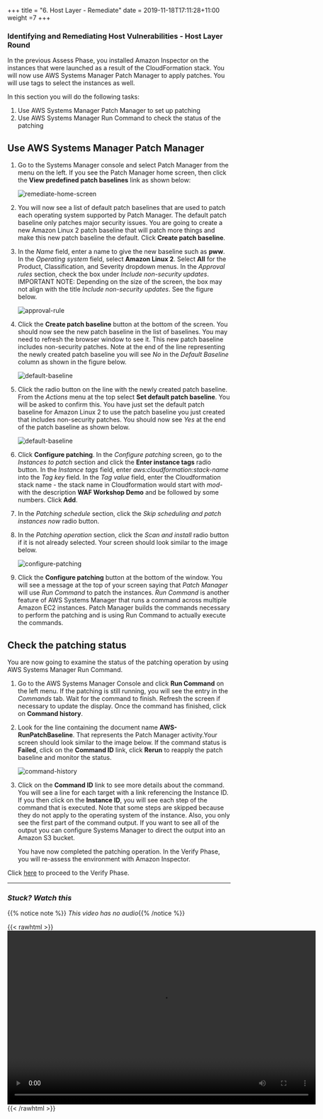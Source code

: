 +++
title = "6. Host Layer - Remediate"
date = 2019-11-18T17:11:28+11:00
weight =7
+++


### Identifying and Remediating Host Vulnerabilities - Host Layer Round 


In the previous Assess Phase, you installed Amazon Inspector on the instances that were launched as a result of the CloudFormation stack. You will now use AWS Systems Manager Patch Manager to apply patches. You will use tags to select the instances as well.

In this section you will do the following tasks:

1.  Use AWS Systems Manager Patch Manager to set up patching
2.  Use AWS Systems Manager Run Command to check the status of the patching

Use AWS Systems Manager Patch Manager
-------------------------------------

1.  Go to the Systems Manager console and select Patch Manager from the menu on the left. If you see the Patch Manager home screen, then click the **View predefined patch baselines** link as shown below:

    ![remediate-home-screen](/images/remediate-pm-home-screen.png)

2.  You will now see a list of default patch baselines that are used to patch each operating system supported by Patch Manager. The default patch baseline only patches major security issues. You are going to create a new Amazon Linux 2 patch baseline that will patch more things and make this new patch baseline the default. Click **Create patch baseline**.

3.  In the *Name* field, enter a name to give the new baseline such as **pww**. In the *Operating system* field, select **Amazon Linux 2**. Select **All** for the Product, Classification, and Severity dropdown menus. In the *Approval rules* section, check the box under *Include non-security updates*. IMPORTANT NOTE: Depending on the size of the screen, the box may not align with the title *Include non-security updates*. See the figure below.

    ![approval-rule](/images/remediate-pm-approval-rule.png)

4.  Click the **Create patch baseline** button at the bottom of the screen. You should now see the new patch baseline in the list of baselines. You may need to refresh the browser window to see it. This new patch baseline includes non-security patches. Note at the end of the line representing the newly created patch baseline you will see *No* in the *Default Baseline* column as shown in the figure below.

    ![default-baseline](/images/remediate-pm-default-baseline-no.png)

5.  Click the radio button on the line with the newly created patch baseline. From the *Actions* menu at the top select **Set default patch baseline**. You will be asked to confirm this. You have just set the default patch baseline for Amazon Linux 2 to use the patch baseline you just created that includes non-security patches. You should now see *Yes* at the end of the patch baseline as shown below.

    ![default-baseline](/images/remediate-pm-default-baseline-yes.png)

6.  Click **Configure patching**. In the *Configure patching* screen, go to the *Instances to patch* section and click the **Enter instance tags** radio button. In the *Instance tags* field, enter *aws:cloudformation:stack-name* into the *Tag key* field. In the *Tag value* field, enter the Cloudformation stack name - the stack name in Cloudformation would start with *mod-* with the description **WAF Workshop Demo** and be followed by some numbers. Click **Add**.

7.  In the *Patching schedule* section, click the *Skip scheduling and patch instances now* radio button.

8.  In the *Patching operation* section, click the *Scan and install* radio button if it is not already selected. Your screen should look similar to the image below.

    ![configure-patching](/images/remediate-pm-configure-patching.png)

9.  Click the **Configure patching** button at the bottom of the window. You will see a message at the top of your screen saying that *Patch Manager* will use *Run Command* to patch the instances. *Run Command* is another feature of AWS Systems Manager that runs a command across multiple Amazon EC2 instances. Patch Manager builds the commands necessary to perform the patching and is using Run Command to actually execute the commands.

Check the patching status
-------------------------

You are now going to examine the status of the patching operation by using AWS Systems Manager Run Command.

1.  Go to the AWS Systems Manager Console and click **Run Command** on the left menu. If the patching is still running, you will see the entry in the *Commands* tab. Wait for the command to finish. Refresh the screen if necessary to update the display. Once the command has finished, click on **Command history**.

2.  Look for the line containing the document name **AWS-RunPatchBaseline**. That represents the Patch Manager activity.Your screen should look similar to the image below. If the command status is **Failed**, click on the **Command ID** link, click **Rerun** to reapply the patch baseline and monitor the status.

    ![command-history](/images/remediate-command-history.png)

3.  Click on the **Command ID** link to see more details about the command. You will see a line for each target with a link referencing the Instance ID. If you then click on the **Instance ID**, you will see each step of the command that is executed. Note that some steps are skipped because they do not apply to the operating system of the instance. Also, you only see the first part of the command output. If you want to see all of the output you can configure Systems Manager to direct the output into an Amazon S3 bucket.

    You have now completed the patching operation. In the Verify Phase, you will re-assess the environment with Amazon Inspector.

Click [here](../host-verify) to proceed to the Verify Phase.



---

### *Stuck? Watch this*

{{% notice note %}} 
*This video has no audio*{{% /notice %}}

{{< rawhtml >}}
<video width="696" height="392" controls>
  <source src="https://d1tqhetmq9f85b.cloudfront.net/downloads/lab3.6.mp4" type="video/mp4">
  Your browser doesn't support video.
</video>
{{< /rawhtml >}}